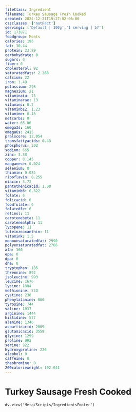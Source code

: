 ```yaml
---
fileClass: Ingredient
filename: Turkey Sausage Fresh Cooked
created: 2024-12-21T19:27:02-06:00
cssclasses: ['nutFact']
servings: ['Default | 100g','1 serving | 57']
id: 173871
foodgroup: Meats
calories: 196
fat: 10.44
protein: 23.89
carbohydrate: 0
sugars: 0
fiber: 0
cholesterol: 92
saturatedfats: 2.266
calcium: 22
iron: 1.49
potassium: 298
magnesium: 21
vitaminaiu: 75
vitaminarae: 13
vitaminc: 0.7
vitaminb12: 1.23
vitamine: 0.18
netcarbs: 0
water: 65.06
omega3s: 160
omega6s: 2415
pralscore: 12.054
transfattyacids: 0.43
phosphorus: 202
sodium: 665
zinc: 3.88
copper: 0.145
manganese: 0.024
selenium: 0
thiamin: 0.084
riboflavin: 0.255
niacin: 5.72
pantothenicacid: 1.08
vitaminb6: 0.322
folate: 6
folicacid: 0
foodfolate: 6
folatedfe: 6
retinol: 11
carotenebeta: 11
carotenealpha: 11
lycopene: 11
luteinzeaxanthin: 11
vitamink: 1.5
monounsaturatedfat: 2990
polyunsaturatedfat: 2706
ala: 160
epa: 0
dpa: 0
dha: 0
tryptophan: 185
threonine: 892
isoleucine: 993
leucine: 1676
lysine: 1884
methionine: 533
cystine: 230
phenylalanine: 866
tyrosine: 744
valine: 1037
arginine: 1444
histidine: 577
alanine: 1346
asparticacid: 2009
glutamicacid: 3558
glycine: 1299
proline: 992
serine: 922
hydroxyproline: 226
alcohol: 0
caffeine: 0
theobromine: 0
200calorieweight: 102.041
---
```


# Turkey Sausage Fresh Cooked

```dataviewjs
dv.view("Meta/Scripts/IngredientsFooter")
```